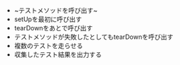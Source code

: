  - ~テストメソッドを呼び出す~
 - setUpを最初に呼び出す
 - tearDownをあとで呼び出す
 - テストメソッドが失敗したとしてもtearDownを呼び出す
 - 複数のテストを走らせる
 - 収集したテスト結果を出力する
 
